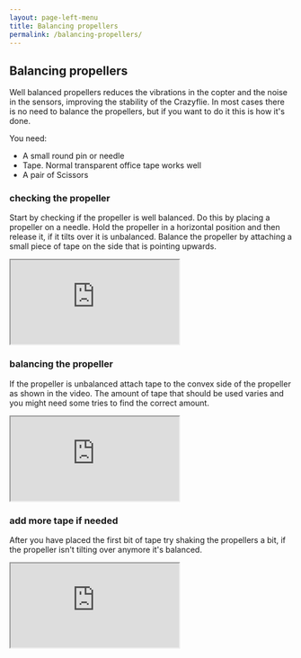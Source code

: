 ```yaml
---
layout: page-left-menu
title: Balancing propellers
permalink: /balancing-propellers/
---
```


<div class="plm-content-intro-text"> 
  <h2 id="intro">Balancing propellers</h2>

  <p>
  Well balanced propellers reduces the vibrations in the copter and the noise in the
  sensors, improving the stability of the Crazyflie. In most cases there is no 
  need to balance the propellers, but if you want to do it this is how it's done.
  </p>
  
  <p>
  You need:
  </p>
  
  <ul>
    <li>A small round pin or needle</li>
    <li>Tape. Normal transparent office tape works well</li>
    <li>A pair of Scissors</li>
  </ul>

</div>

<div class="plm-content-info-step">
    <h3 id="assembling-check-propellers">checking the propeller</h3>
    <p>
    Start by checking if the propeller is well balanced. Do this by
    placing a propeller on a needle. Hold the propeller in a horizontal
    position and then release it, if it tilts over it is unbalanced. Balance
    the propeller by attaching a small piece of tape on the side that is
    pointing upwards.
    </p>
    <div class="plm-vine-row">
        <div class="plm-outer-vine">
            <iframe class="plm-inner-vine vine-embed"
                    src="https://vine.co/v/O6J2bgHdTvJ/embed/simple"></iframe>
            <script src="//platform.vine.co/static/scripts/embed.js"></script>
        </div>
    </div>

</div>
<div class="plm-content-info-step">
    <h3 id="assembling-balancing">balancing the propeller</h3>
    <p>
    If the propeller is unbalanced attach tape to the convex side of the
    propeller as shown in the video. The amount of tape that should be used
    varies and you might need some tries to find the correct amount.
    </p>
    <div class="plm-vine-row">
        <div class="plm-outer-vine">
            <iframe class="plm-inner-vine vine-embed"
                    src="https://vine.co/v/O6J2LUeF65W/embed/simple"></iframe>
            <script src="//platform.vine.co/static/scripts/embed.js"></script>
        </div>
    </div>

</div>
<div class="plm-content-info-step">
    <h3 id="assembling-more-tape">add more tape if needed</h3>
    <p>
    After you have placed the first bit of tape try shaking the propellers a
    bit, if the propeller isn't tilting over anymore it's balanced.
    </p>
    <div class="plm-vine-row">
        <div class="plm-outer-vine">
            <iframe class="plm-inner-vine vine-embed"
                    src="https://vine.co/v/O6JPPxqVZOe/embed/simple"></iframe>
            <script src="//platform.vine.co/static/scripts/embed.js"></script>
        </div>
    </div>

</div>
